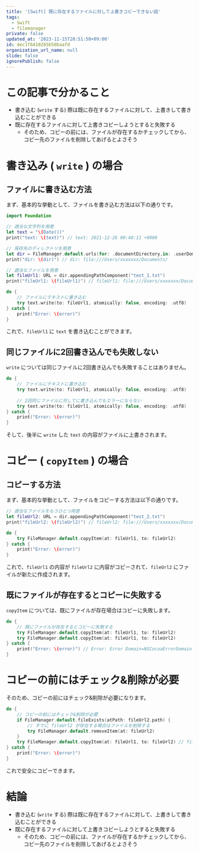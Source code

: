 ```yaml
---
title: '[Swift] 既に存在するファイルに対して上書きコピーできない話'
tags:
  - Swift
  - filemanager
private: false
updated_at: '2023-11-15T20:51:50+09:00'
id: 4ec1f6410265b50baafd
organization_url_name: null
slide: false
ignorePublish: false
---
```


# この記事で分かること

- 書き込む (`write` する) 際は既に存在するファイルに対して、上書きして書き込むことができる
- 既に存在するファイルに対して上書きコピーしようとすると失敗する
  - そのため、コピーの前には、ファイルが存在するかチェックしてから、コピー先のファイルを削除してあげるとよさそう


# 書き込み ( `write` ) の場合

## ファイルに書き込む方法

まず、基本的な挙動として、ファイルを書き込む方法は以下の通りです。

```swift
import Foundation

// 適当な文字列を用意
let text = "\(Date())"
print("text: \(text)") // text: 2021-12-26 00:48:11 +0000

// 保存先のディレクトリを用意
let dir = FileManager.default.urls(for: .documentDirectory,in: .userDomainMask).first!
print("dir: \(dir)") // dir: file:///Users/xxxxxxx/Documents/

// 適当なファイルを用意
let fileUrl1: URL = dir.appendingPathComponent("test_1.txt")
print("fileUrl1: \(fileUrl1)") // fileUrl1: file:///Users/xxxxxxx/Documents/test_1.txt

do {
    // ファイルにテキストに書き込む
    try text.write(to: fileUrl1, atomically: false, encoding: .utf8)
} catch {
    print("Error: \(error)")
}
```

これで、`fileUrl1` に `text` を書き込むことができます。

## 同じファイルに2回書き込んでも失敗しない

`write` については同じファイルに2回書き込んでも失敗することはありません。

```swift
do {
    // ファイルにテキストに書き込む
    try text.write(to: fileUrl1, atomically: false, encoding: .utf8)
    
    // 2回同じファイルに対してに書き込んでもエラーにならない
    try text.write(to: fileUrl1, atomically: false, encoding: .utf8)
} catch {
    print("Error: \(error)")
}
```

そして、後半に `write` した `text` の内容がファイルに上書きされます。

# コピー ( `copyItem` ) の場合

## コピーする方法

まず、基本的な挙動として、ファイルをコピーする方法は以下の通りです。

```swift
// 適当なファイルをもうひとつ用意
let fileUrl2: URL = dir.appendingPathComponent("test_2.txt")
print("fileUrl2: \(fileUrl2)") // fileUrl2: file:///Users/xxxxxxx/Documents/test_2.txt

do {
    try FileManager.default.copyItem(at: fileUrl1, to: fileUrl2) 
} catch {
    print("Error: \(error)")
}
```

これで、`fileUrl1` の内容が `fileUrl2` に内容がコピーされて、`fileUrl2` にファイルが新たに作成されます。

## 既にファイルが存在するとコピーに失敗する

`copyItem` については、既にファイルが存在場合はコピーに失敗します。

```swift
do {
    // 既にファイルが存在するとコピーに失敗する
    try FileManager.default.copyItem(at: fileUrl1, to: fileUrl2)
    try FileManager.default.copyItem(at: fileUrl1, to: fileUrl2)
} catch {
    print("Error: \(error)") // Error: Error Domain=NSCocoaErrorDomain Code=516 "“test_1.txt” couldn’t be copied to “Documents” because an item with the same name already exists."
}
```

# コピーの前にはチェック&削除が必要

そのため、コピーの前にはチェック&削除が必要になります。

```swift
do {
    // コピーの前にはチェック&削除が必要
    if FileManager.default.fileExists(atPath: fileUrl2.path) {
        // すでに fileUrl2 が存在する場合はファイルを削除する
        try FileManager.default.removeItem(at: fileUrl2)
    }
    try FileManager.default.copyItem(at: fileUrl1, to: fileUrl2) // fileUrl2 が存在しないこと保証されているのでエラーは発生しない
} catch {
    print("Error: \(error)")
}
```

これで安全にコピーできます。

# 結論

- 書き込む (`write` する) 際は既に存在するファイルに対して、上書きして書き込むことができる
- 既に存在するファイルに対して上書きコピーしようとすると失敗する
  - そのため、コピーの前には、ファイルが存在するかチェックしてから、コピー先のファイルを削除してあげるとよさそう
